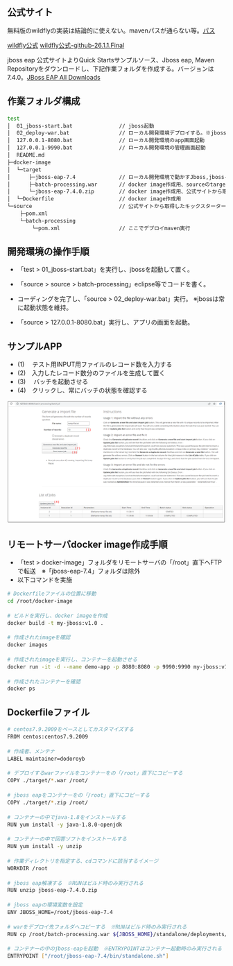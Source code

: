 ## 公式サイト

無料版のwildflyの実装は結論的に使えない。mavenパスが通らない等。[パス](https://repository.jboss.org/nexus/content/groups/public/org/wildfly/quickstarts/wildfly-quickstart-parent/2/wildfly-quickstart-parent-2.pom)

[wildfly公式](https://www.wildfly.org/downloads/)
[wildfly公式-github-26.1.1.Final](https://github.com/wildfly/quickstart/tree/26.1.1.Final)



jboss eap 公式サイトよりQuick Startsサンプルソース、Jboss eap, Maven Repositoryをダウンロードし、下記作業フォルダを作成する。バージョンは7.4.0。[JBoss EAP All Downloads](https://developers.redhat.com/products/eap/download?extIdCarryOver=true&sc_cid=701f2000001OH7JAAW)



## 作業フォルダ構成

```sh
test
│  01_jboss-start.bat				// jboss起動
│  02_deploy-war.bat				// ローカル開発環境デプロイする。※jboss起動状態の前提で実行する
│  127.0.0.1-8080.bat				// ローカル開発環境のapp画面起動
│  127.0.0.1-9990.bat				// ローカル開発環境の管理画面起動
│  README.md
├─docker-image
│  └─target
│      ├─jboss-eap-7.4				// ローカル開発環境で動かすJboss,jboss-eap-7.4.0.zipを解凍して取得
│      ├─batch-processing.war		// docker image作成用、sourceのtargetから取得
│      └─jboss-eap-7.4.0.zip		// docker image作成用、公式サイトから取得
│  └─Dockerfile						// docker image作成用
└─source							// 公式サイトから取得したキックスターターサンプルコード（JBatchのみ）
    ├─pom.xml						
    └─batch-processing
        └─pom.xml					// ここでデプロイmaven実行
```



## 開発環境の操作手順 

- 「test > 01_jboss-start.bat」を実行し、jbossを起動して置く。

- 「source > source > batch-processing」eclipse等でコードを書く。

-  コーディングを完了し、「source > 02_deploy-war.bat」実行。 ※jbossは常に起動状態を維持。

- 「source > 127.0.0.1-8080.bat」実行し、アプリの画面を起動。

  

## サンプルAPP 

- (1) 　テスト用INPUT用ファイルのレコード数を入力する
- (2)　入力したレコード数分のファイルを生成して置く
- (3) 　バッチを起動させる
- (4)　クリックし、常にバッチの状態を確認する

<img src=".github-images/image-20220603114240052.png" alt="image-20220603114240052" style="zoom:50%;" />



## リモートサーバdocker image作成手順

- 「test > docker-image」フォルダをリモートサーバの「/root」直下へFTPで転送　※「jboss-eap-7.4」フォルダは除外
- 以下コマンドを実施

```sh
# Dockerfileファイルの位置に移動
cd /root/docker-image

# ビルドを実行し、docker imageを作成
docker build -t my-jboss:v1.0 .

# 作成されたimageを確認
docker images

# 作成されたimageを実行し、コンテナーを起動させる
docker run -it -d --name demo-app -p 8080:8080 -p 9990:9990 my-jboss:v1.0 

# 作成されたコンテナーを確認
docker ps
```



## Dockerfileファイル

```sh
# centos7.9.2009をベースとしてカスタマイズする
FROM centos:centos7.9.2009

# 作成者、メンテナ
LABEL maintainer=dodoroyb

# デプロイするwarファイルをコンテナーをの「/root」直下にコピーする
COPY ./target/*.war /root/

# jboss eapをコンテナーをの「/root」直下にコピーする
COPY ./target/*.zip /root/

# コンテナーの中でjava-1.8をインストールする
RUN yum install -y java-1.8.0-openjdk

# コンテナーの中で回答ソフトをインストールする
RUN yum install -y unzip

# 作業ディレクトリを指定する、cdコマンドに該当するイメージ
WORKDIR /root

# jboss eap解凍する　※RUNはビルド時のみ実行される
RUN unzip jboss-eap-7.4.0.zip

# jboss eapの環境変数を設定
ENV JBOSS_HOME=/root/jboss-eap-7.4

# warをデプロイ先フォルダへコピーする　※RUNはビルド時のみ実行される
RUN cp /root/batch-processing.war ${JBOSS_HOME}/standalone/deployments/

# コンテナーの中のjboss-eapを起動　※ENTRYPOINTはコンテナー起動時のみ実行される
ENTRYPOINT ["/root/jboss-eap-7.4/bin/standalone.sh"]
```


